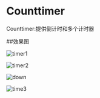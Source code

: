 # Counttimer
Counttimer:提供倒计时和多个计时器

##效果图

![timer1](D:\Workspace\vc\Counttimer\images\timer1.png)

![timer2](D:\Workspace\vc\Counttimer\images\timer2.png)

![down](D:\Workspace\vc\Counttimer\images\down.png)

![time3](D:\Workspace\vc\Counttimer\images\time3.png)

